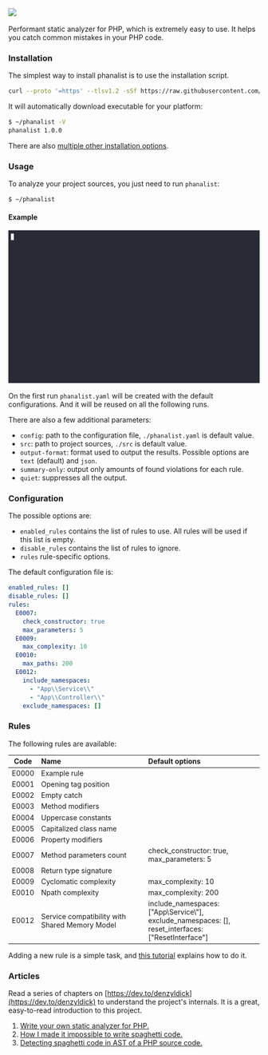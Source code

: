 <img src="https://raw.githubusercontent.com/denzyldick/phanalist/main/docs/branding/banner-cropped.png"/>

Performant static analyzer for PHP, which is extremely easy to use. It helps you catch common mistakes in your PHP code.


### Installation

The simplest way to install phanalist is to use the installation script.

```bash
curl --proto '=https' --tlsv1.2 -sSf https://raw.githubusercontent.com/denzyldick/phanalist/main/bin/init.sh | sh
```

It will automatically download executable for your platform:
```bash
$ ~/phanalist -V
phanalist 1.0.0
```

There are also [multiple other installation options](./docs/installation.md).

### Usage

To analyze your project sources, you just need to run `phanalist`:
```
$ ~/phanalist
```
#### Example
![Example](docs/branding/example.gif)

On the first run `phanalist.yaml` will be created with the default configurations. And it will be reused on all the following runs.

There are also a few additional parameters:
- `config`: path to the configuration file, `./phanalist.yaml` is default value.
- `src`: path to project sources, `./src` is default value.
- `output-format`: format used to output the results. Possible options are `text` (default) and `json`.
- `summary-only`: output only amounts of found violations for each rule.
- `quiet`: suppresses all the output.


### Configuration

The possible options are:
- `enabled_rules` contains the list of rules to use. All rules will be used if this list is empty.
- `disable_rules` contains the list of rules to ignore.
- `rules` rule-specific options.

The default configuration file is:
```yaml
enabled_rules: []
disable_rules: []
rules:
  E0007:
    check_constructor: true
    max_parameters: 5
  E0009:
    max_complexity: 10
  E0010:
    max_paths: 200
  E0012: 
    include_namespaces: 
      - "App\\Service\\"
      - "App\\Controller\\"
    exclude_namespaces: []
```

### Rules

The following rules are available:

| Code  | Name                                           | Default options                                                                                              |
|:-----:|:-----------------------------------------------|:-------------------------------------------------------------------------------------------------------------|
| E0000 | Example rule                                   |                                                                                                              |
| E0001 | Opening tag position                           |                                                                                                              |
| E0002 | Empty catch                                    |                                                                                                              |
| E0003 | Method modifiers                               |                                                                                                              |
| E0004 | Uppercase constants                            |                                                                                                              |
| E0005 | Capitalized class name                         |                                                                                                              |
| E0006 | Property modifiers                             |                                                                                                              |
| E0007 | Method parameters count                        | check_constructor: true, max_parameters: 5                                                                   |
| E0008 | Return type signature                          |                                                                                                              |
| E0009 | Cyclomatic complexity                          | max_complexity: 10                                                                                           |
| E0010 | Npath complexity                               | max_complexity: 200                                                                                          |
| E0012 | Service compatibility with Shared Memory Model | include_namespaces: ["App\\Service\\"],<br/>exclude_namespaces: [],<br/>reset_interfaces: ["ResetInterface"] |

Adding a new rule is a simple task, and [this tutorial](./docs/adding_new_rule.md) explains how to do it.


### Articles

Read a series of chapters on [https://dev.to/denzyldick](https://dev.to/denzyldick) to understand the project's internals. It 
is a great, easy-to-read introduction to this project. 

1. [Write your own static analyzer for PHP.](https://dev.to/denzyldick/the-beginning-of-my-php-static-analyzer-in-rust-5bp8)
2. [How I made it impossible to write spaghetti code.](https://dev.to/denzyldick/how-i-made-it-impossible-to-write-spaghetti-code-dg4)
3. [Detecting spaghetti code in AST of a PHP source code.](https://dev.to/denzyldick/traversing-an-ast-of-php-source-code-2kee)

